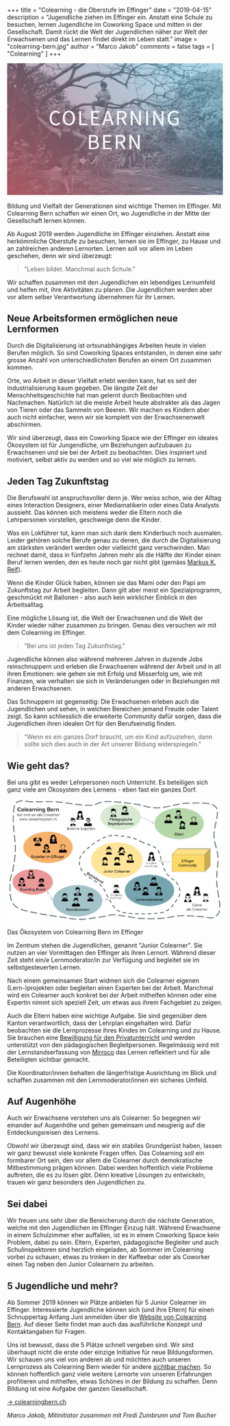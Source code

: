 +++
title = "Colearning - die Oberstufe im Effinger"
date = "2019-04-15"
description = "Jugendliche ziehen im Effinger ein. Anstatt eine Schule zu besuchen, lernen Jugendliche im Coworking Space und mitten in der Gesellschaft. Damit rückt die Welt der Jugendlichen näher zur Welt der Erwachsenen und das Lernen findet direkt im Leben statt."
image = "colearning-bern.jpg"
author = "Marco Jakob"
comments = false
tags = [ "Colearning" ]
+++

![Colearning Bern](colearning-bern.jpg)

<div class="lead">
Bildung und Vielfalt der Generationen sind wichtige Themen im Effinger. Mit Colearning Bern schaffen wir einen Ort, wo Jugendliche in der Mitte der Gesellschaft lernen können.
</div>

Ab August 2019 werden Jugendliche im Effinger einziehen. Anstatt eine herkömmliche Oberstufe zu besuchen, lernen sie im Effinger, zu Hause und an zahlreichen anderen Lernorten. Lernen soll vor allem im Leben geschehen, denn wir sind überzeugt:

> "Leben bildet. Manchmal auch Schule."

Wir schaffen zusammen mit den Jugendlichen ein lebendiges Lernumfeld und helfen mit, ihre Aktivitäten zu planen. Die Jugendlichen werden aber vor allem selber Verantwortung übernehmen für ihr Lernen. 

## Neue Arbeitsformen ermöglichen neue Lernformen

Durch die Digitalisierung ist ortsunabhängiges Arbeiten heute in vielen Berufen möglich. So sind Coworking Spaces entstanden, in denen eine sehr grosse Anzahl von unterschiedlichsten Berufen an einem Ort zusammen kommen.

Orte, wo Arbeit in dieser Vielfalt erlebt werden kann, hat es seit der Industrialisierung kaum gegeben. Die längste Zeit der Menschheitsgeschichte hat man gelernt durch Beobachten und Nachmachen. Natürlich ist die meiste Arbeit heute abstrakter als das Jagen von Tieren oder das Sammeln von Beeren. Wir machen es Kindern aber auch nicht einfacher, wenn wir sie komplett von der Erwachsenenwelt abschirmen.

Wir sind überzeugt, dass ein Coworking Space wie der Effinger ein ideales Ökosystem ist für Jungendliche, um Beziehungen aufzubauen zu Erwachsenen und sie bei der Arbeit zu beobachten. Dies inspiriert und motiviert, selbst aktiv zu werden und so viel wie möglich zu lernen.

## Jeden Tag Zukunftstag

Die Berufswahl ist anspruchsvoller denn je. Wer weiss schon, wie der Alltag eines Interaction Designers, einer Mediamatikerin oder eines Data Analysts aussieht. Das können sich meistens weder die Eltern noch die Lehrpersonen vorstellen, geschweige denn die Kinder.

Was ein Lokführer tut, kann man sich dank dem Kinderbuch noch ausmalen. Leider gehören solche Berufe genau zu denen, die durch die Digitalisierung am stärksten verändert werden oder vielleicht ganz verschwinden. Man rechnet damit, dass in fünfzehn Jahren mehr als die Hälfte der Kinder einen Beruf lernen werden, den es heute noch gar nicht gibt (gemäss [Markus K. Reif](https://www.eco.de/presse/in-welchen-jobs-arbeiten-wir-2035/)).

Wenn die Kinder Glück haben, können sie das Mami oder den Papi am Zukunftstag zur Arbeit begleiten. Dann gilt aber meist ein Spezialprogramm, geschmückt mit Ballonen - also auch kein wirklicher Einblick in den Arbeitsalltag.

Eine mögliche Lösung ist, die Welt der Erwachsenen und die Welt der Kinder wieder näher zusammen zu bringen. Genau dies versuchen wir mit dem Colearning im Effinger.

> "Bei uns ist jeden Tag Zukunftstag."

Jugendliche können also während mehreren Jahren in duzende Jobs reinschnuppern und erleben die Erwachsenen während der Arbeit und in all ihren Emotionen: wie gehen sie mit Erfolg und Misserfolg um, wie mit Finanzen, wie verhalten sie sich in Veränderungen oder in Beziehungen mit anderen Erwachsenen.

Das Schnuppern ist gegenseitig: Die Erwachsenen erleben auch die Jugendlichen und sehen, in welchen Bereichen jemand Freude oder Talent zeigt. So kann schliesslich die erweiterte Community dafür sorgen, dass die Jugendlichen ihren idealen Ort für den Berufseinstig finden.

> "Wenn es ein ganzes Dorf braucht, um ein Kind aufzuziehen, dann sollte sich dies auch in der Art unserer Bildung widerspiegeln."

## Wie geht das?

Bei uns gibt es weder Lehrpersonen noch Unterricht. Es beteiligen sich ganz viele am Ökosystem des Lernens - eben fast ein ganzes Dorf.

![Colearning Ökosystem](colearning-oekosystem.jpg)

<p class="image-caption">
  Das Ökosystem von Colearning Bern im Effinger 
</p>

Im Zentrum stehen die Jugendlichen, genannt "Junior Colearner". Sie nutzen an vier Vormittagen den Effinger als ihren Lernort. Während dieser Zeit steht ein/e Lernmoderator/in zur Verfügung und begleitet sie im selbstgesteuerten Lernen.

Nach einem gemeinsamen Start widmen sich die Colearner eigenen (Lern-)projekten oder begleiten einen Experten bei der Arbeit. Manchmal wird ein Colearner auch konkret bei der Arbeit mithelfen können oder eine Expertin nimmt sich speziell Zeit, um etwas aus ihrem Fachgebiet zu zeigen. 

Auch die Eltern haben eine wichtige Aufgabe. Sie sind gegenüber dem Kanton verantwortlich, dass der Lehrplan eingehalten wird. Dafür beobachten sie die Lernprozesse ihres Kindes im Colearning und zu Hause. Sie brauchen eine [Bewilligung für den Privatunterricht](https://www.erz.be.ch/erz/de/index/kindergarten_volksschule/kindergarten_volksschule/informationen_fuereltern/private_schulung.html) und werden unterstützt von den pädagogischen Begleitpersonen. Regelmässig wird mit der Lernstandserfassung von [Mirroco](https://www.mirroco.ch/) das Lernen reflektiert und für alle Beteiligten sichtbar gemacht.

Die Koordinator/innen behalten die längerfristige Ausrichtung im Blick und schaffen zusammen mit den Lernmoderator/innen ein sicheres Umfeld.

## Auf Augenhöhe

Auch wir Erwachsene verstehen uns als Colearner. So begegnen wir einander auf Augenhöhe und gehen gemeinsam und neugierig auf die Entdeckungsreisen des Lernens.

Obwohl wir überzeugt sind, dass wir ein stabiles Grundgerüst haben, lassen wir ganz bewusst viele konkrete Fragen offen. Das Colearning soll ein formbarer Ort sein, den vor allem die Colearner durch demokratische Mitbestimmung prägen können. Dabei werden hoffentlich viele Probleme auftreten, die es zu lösen gibt. Denn kreative Lösungen zu entwickeln, trauen wir ganz besonders den Jugendlichen zu.

## Sei dabei

Wir freuen uns sehr über die Bereicherung durch die nächste Generation, welche mit den Jugendlichen im Effinger Einzug hält. Während Erwachsene in einem Schulzimmer eher auffallen, ist es in einem Coworking Space kein Problem, dabei zu sein. Eltern, Experten, pädagogische Begleiter und auch Schulinspektoren sind herzlich eingeladen, ab Sommer im Colearning vorbei zu schauen, etwas zu trinken in der Kaffeebar oder als Coworker einen Tag neben den Junior Colearnern zu arbeiten.

## 5 Jugendliche und mehr?

Ab Sommer 2019 können wir Plätze anbieten für 5 Junior Colearner im Effinger. Interessierte Jugendliche können sich (und ihre Eltern) für einen Schnuppertag Anfang Juni anmelden über die [Website von Colearning Bern](https://www.colearningbern.ch/). Auf dieser Seite findet man auch das ausführliche Konzept und Kontaktangaben für Fragen. 

Uns ist bewusst, dass die 5 Plätze schnell vergeben sind. Wir sind überhaupt nicht die erste oder einzige Initiative für neue Bildungsformen. Wir schauen uns viel von anderen ab und möchten auch unseren Lernprozess als Colearning Bern wieder für andere [sichtbar machen](https://www.effinger.ch/grundsaetze/transparenz/). So können hoffentlich ganz viele weitere Lernorte von unseren Erfahrungen profitieren und mithelfen, etwas Schönes in der Bildung zu schaffen. Denn Bildung ist eine Aufgabe der ganzen Gesellschaft.

<a target="_blank" href="https://www.colearningbern.ch" class="btn btn-mod btn-border btn-round btn-medium">&rarr; colearningbern.ch</a>

_Marco Jakob, Mitinitiator zusammen mit Fredi Zumbrunn und Tom Bucher_